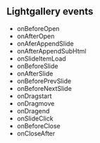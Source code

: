 ## Lightgallery events

- onBeforeOpen
- onAfterOpen
- onAferAppendSlide
- onAfterAppendSubHtml
- onSlideItemLoad
- onBeforeSlide
- onAfterSlide
- onBeforePrevSlide
- onBeforeNextSlide
- onDragstart
- onDragmove
- onDragend
- onSlideClick
- onBeforeClose
- onCloseAfter
